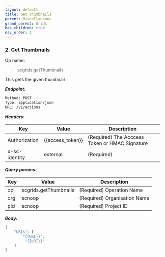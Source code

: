 ```yaml
---
layout: default
title: Get Thumbnails
parent: Miscellaneous
grand_parent: Grids
has_children: true
nav_order: 1
---
```



### 2. Get Thumbnails


Op name:

> scgrids.getThumbnails

This gets the given thumbnail


***Endpoint:***

```bash
Method: POST
Type: application/json
URL: /v1/actions
```


***Headers:***

| Key | Value | Description |
| --- | ------|-------------|
| Authorization | {{access_token}} | (Required) The Acccess Token or HMAC Signature |
| x-sc-identity | external | (Required) |



***Query params:***

| Key | Value | Description |
| --- | ------|-------------|
| op | scgrids.getThumbnails | (Required) Operation Name |
| org | scnoop | (Required) Organisation Name |
| pid | scnoop | (Required) Project ID |



***Body:***

```js        
{
    "URIs": [
        "{{URI}}",
         "{{URI}}"
    ]
}
```